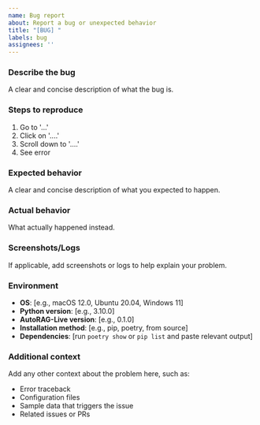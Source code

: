 ```yaml
---
name: Bug report
about: Report a bug or unexpected behavior
title: "[BUG] "
labels: bug
assignees: ''
---
```


### Describe the bug
A clear and concise description of what the bug is.

### Steps to reproduce
1. Go to '...'
2. Click on '....'
3. Scroll down to '....'
4. See error

### Expected behavior
A clear and concise description of what you expected to happen.

### Actual behavior
What actually happened instead.

### Screenshots/Logs
If applicable, add screenshots or logs to help explain your problem.

### Environment
- **OS**: [e.g., macOS 12.0, Ubuntu 20.04, Windows 11]
- **Python version**: [e.g., 3.10.0]
- **AutoRAG-Live version**: [e.g., 0.1.0]
- **Installation method**: [e.g., pip, poetry, from source]
- **Dependencies**: [run `poetry show` or `pip list` and paste relevant output]

### Additional context
Add any other context about the problem here, such as:
- Error traceback
- Configuration files
- Sample data that triggers the issue
- Related issues or PRs
